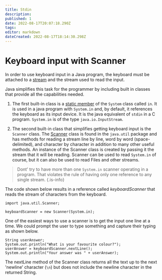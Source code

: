 ```yaml
---
title: Stdin
description: 
published: 1
date: 2022-08-17T20:07:18.290Z
tags: 
editor: markdown
dateCreated: 2022-08-17T18:14:30.298Z
---
```



# Keyboard input with Scanner

In order to use keyboard input in a Java program, the keyboard must be attached to a [stream](/inputOutput/streams) and the stream used to read the input.

Java simplifies this task for the programmer by including built in classes that provide all the capabilities needed.  

1. The first built-in class is a [static member](/ooConcepts/classMembers) of the `System` class called `in`.   It is used in a java program with `System.in` and, by default, it references the keyboard as its input device. It is the java equivalent of `stdin` in a C program. `System.in`  is of the type `java.io.InputStream`.


2. The second built-in class that simplifies getting keyboard input is the `Scanner` class. The [Scanner](http://localhost:8000/docs/api/java.base/java/util/Scanner.html) class is found in the `java.util` package and has methods for reading a stream line by line, word by word (space-delimited), and character by character in addition to many other useful methods. An instance of the Scanner class is created by passing it the stream that it will be reading. Scanner can be used to read `System.in` of course, but it can also be used to read Files and other streams.


> Dont' try to have more than one `System.in` scanner operating in a program. That violates the rule of having only one reference to any single stream.
{.is-info}

The code shown below results in a reference called *keyboardScanner* that reads the stream of characters from the keyboard.
```
import java.util.Scanner;

keyboardScanner = new Scanner(System.in);
```
One of the easiest ways to use a scanner is to get the input one line at a time.  We could prompt the user to type something and capture their typing as shown below.

```
String userAnswer;
System.out.println("What is your favourite colour?");
userAnswer = keyboardScanner.nextLine();
System.out.println("Your answer was " + userAnswer);
```
The nextLine method of the Scanner class returns all the text up to the next 'newline' character (`\n`) but does not include the newline character in the returned String.




